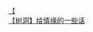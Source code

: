 [【](http://tieba.baidu.com/p/3581109542?see_lz=1&pn=)   
[【树洞】给情缘的一些话](http://tieba.baidu.com/p/3580854123?see_lz=1&pn=)   
